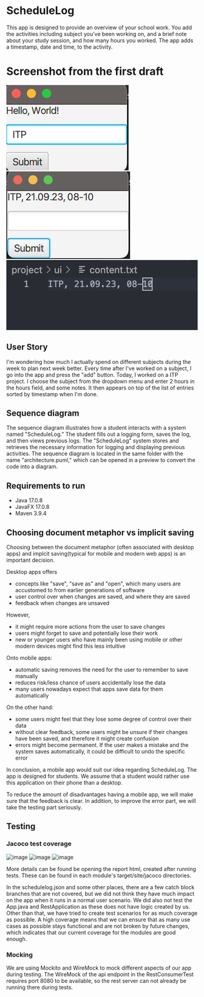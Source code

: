 # ScheduleLog
This app is designed to provide an overview of your school work. You add the activities including subject you've been working on, and a brief note about your study session, and how many hours you worked. The app adds a timestamp, date and time, to the activity.

# Screenshot from the first draft
![](/assets/release1png/startMenu.png) 
![](/assets/release1png/submit.png)
![](/assets/release1png/readToFile.png)

## User Story
I'm wondering how much I actually spend on different subjects during the week to plan next week better. Every time after I've worked on a subject, I go into the app and press the "add" button. Today, I worked on a ITP project. I choose the subject from the dropdown menu and enter 2 hours in the hours field, and some notes. It then appears on top of the list of entries sorted by timestamp when I'm done.

## Sequence diagram
The sequence diagram illustrates how a student interacts with a system named "ScheduleLog." The student fills out a logging form, saves the log, and then views previous logs. The "ScheduleLog" system stores and retrieves the necessary information for logging and displaying previous activities. The sequence diagram is located in the same folder with the name "architecture.puml," which can be opened in a preview to convert the code into a diagram.

## Requirements to run
- Java 17.0.8
- JavaFX 17.0.8
- Maven 3.9.4

## Choosing document metaphor vs implicit saving

Choosing between the document metaphor (often associated with desktop apps) and implcit saving(typical for mobile and modern web apps) is an important decision. 

Desktop apps offers
- concepts like "save", "save as" and "open", which many users are accustomed to from earlier generations of software
- user control over when changes are saved, and where they are saved
- feedback when changes are unsaved

However, 
- it might require more actions from the user to save changes
- users might forget to save and potentially lose their work
- new or younger users who have mainly been using mobile or other modern devices might find this less intuitive

Onto mobile apps:
- automatic saving removes the need for the user to remember to save manually
- reduces risk/less chance of users accidentally lose the data
- many users nowadays expect that apps save data for them automatically

On the other hand:
- some users might feel that they lose some degree of control over their data
- without clear feedback, some users might be unsure if their changes have been saved, and therefore it might create confusion
- errors might become permanent. If the user makes a mistake and the system saves automatically, it could be difficult to undo the specific error

In conclusion, a mobile app would suit our idea regarding ScheduleLog. The app is designed for students. We assume that a student would rather use this application on their phone than a desktop. 

To reduce the amount of disadvantages having a mobile app, we will make sure that the feedback is clear. In addition, to improve the error part, we will take the testing part seriously. 

## Testing
### Jacoco test coverage
![image](../../assets/release3png/jacoco-ui.png)
![image](../../assets/release3png/jacoco-core.png)
![image](../../assets/release3png/jacoco-rest.png)

More details can be found be opening the report html, created after running tests. These can be found in each module's target/site/jacoco directories. 

In the schedulelog.json and some other places, there are a few catch block branches that are not covered, but we did not think they have much impact on the app when it runs in a normal user scenario. We did also not test the App.java and RestApplication as these does not have logic created by us. Other than that, we have tried to create test scenarios for as much coverage as possible. A high coverage means that we can ensure that as many use cases as possible stays functional and are not broken by future changes, which indicates that our current coverage for the modules are good enough. 

### Mocking
We are using Mockito and WireMock to mock different aspects of our app during testing.
The WireMock of the api endpoint in the RestConsumerTest requires port 8080 to be available, so the rest server can not already be running there during tests.